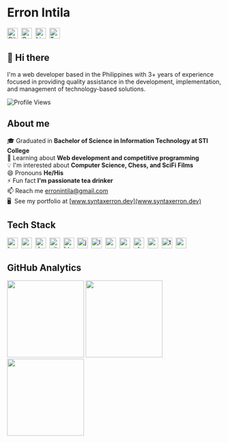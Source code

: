 # Erron Intila
<a href="https://www.github.com/erronerron" target="_blank"><img src="https://img.shields.io/badge/GitHub-100000?style=flat&logo=github&logoColor=white" alt="GitHub Badge" height="25"></a>&nbsp;
<a href="mailto:erronintila@gmail.com@gmail.com" target="_blank"><img src="https://img.shields.io/badge/Gmail-D14836?style=flat&logo=gmail&logoColor=white" alt="Gmail Badge" height="25"></a>&nbsp;
<a href="https://www.linkedin.com/in/erronintila" target="_blank"><img src="https://img.shields.io/badge/LinkedIn-0077B5?style=flat&logo=linkedin&logoColor=white" alt="LinkedIn Badge" height="25"></a>&nbsp;
<a href="https://twitter.com/syntaxerron_" target="_blank"><img src="https://img.shields.io/badge/Twitter-1DA1F2?style=flat&logo=twitter&logoColor=white" alt="Twitter Badge" height="25"></a>&nbsp;

## 👋 Hi there
I'm a web developer based in the Philippines with 3+ years of experience focused in providing quality assistance in the development, implementation, and management of technology-based solutions.

![Profile Views](https://komarev.com/ghpvc/?username=erronerron&theme=default&color=blue&style=flat&label=Profile+Views)

## About me
🎓&nbsp;Graduated in **Bachelor of Science in Information Technology at STI College**
<br/>🌱&nbsp;Learning about **Web development and competitive programming**
<br/>💡&nbsp;I'm interested about **Computer Science, Chess, and SciFi Films**
<br/>😄&nbsp;Pronouns **He/His**
<br/>⚡&nbsp;Fun fact **I'm passionate tea drinker**
<br/>📫&nbsp;Reach me [erronintila@gmail.com](mailto:erronintila@gmail.com)
<br/>🖥&nbsp; See my portfolio at [www.syntaxerron.dev](www.syntaxerron.dev)

## Tech Stack
<img src="https://img.shields.io/badge/Bootstrap-05122A?style=flat&logo=bootstrap" alt="bootstrap Badge" height="25">&nbsp;
<img src="https://img.shields.io/badge/Css3-05122A?style=flat&logo=css3" alt="css3 Badge" height="25">&nbsp;
<img src="https://img.shields.io/badge/Docker-05122A?style=flat&logo=docker" alt="docker Badge" height="25">&nbsp;
<img src="https://img.shields.io/badge/Git-05122A?style=flat&logo=git" alt="git Badge" height="25">&nbsp;
<img src="https://img.shields.io/badge/Html5-05122A?style=flat&logo=html5" alt="html5 Badge" height="25">&nbsp;
<img src="https://img.shields.io/badge/Javascript-05122A?style=flat&logo=javascript" alt="javascript Badge" height="25">&nbsp;
<img src="https://img.shields.io/badge/Laravel-05122A?style=flat&logo=laravel" alt="laravel Badge" height="25">&nbsp;
<img src="https://img.shields.io/badge/Mysql-05122A?style=flat&logo=mysql" alt="mysql Badge" height="25">&nbsp;
<img src="https://img.shields.io/badge/Nodejs-05122A?style=flat&logo=node.js" alt="nodejs Badge" height="25">&nbsp;
<img src="https://img.shields.io/badge/Php-05122A?style=flat&logo=php" alt="php Badge" height="25">&nbsp;
<img src="https://img.shields.io/badge/React-05122A?style=flat&logo=react" alt="react Badge" height="25">&nbsp;
<img src="https://img.shields.io/badge/Typescript-05122A?style=flat&logo=typescript" alt="typescript Badge" height="25">&nbsp;
<img src="https://img.shields.io/badge/Vuejs-05122A?style=flat&logo=vuedotjs" alt="vuejs Badge" height="25">&nbsp;

## GitHub Analytics
<div>
<img height="180em" src="https://github-readme-stats.vercel.app/api?username=erronerron&theme=default&show_icons=true&count_private=true">
<img height="180em" src="https://github-readme-stats.vercel.app/api/top-langs/?username=erronerron&theme=default&layout=compact&langs_count=5">
<img height="180em" src="https://github-readme-streak-stats.herokuapp.com/?user=erronerron&theme=default">
</div>
